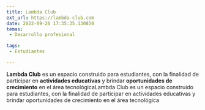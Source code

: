 ```yaml
---
title: Lambda Club
ext_url: https://lambda-club.com
date: 2022-09-26 17:35:35.130850
temas:
 - Desarrollo profesional

tags:
 - Estudiantes

---
```


**Lambda Club** es un espacio construido para estudiantes, con la finalidad de participar en **actividades educativas** y brindar **oportunidades de crecimiento** en el área tecnológicaLambda Club es un espacio construido para estudiantes, con la finalidad de participar en actividades educativas y brindar oportunidades de crecimiento en el área tecnológica

    